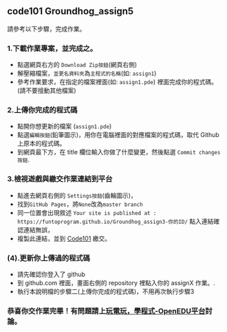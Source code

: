 ## code101 Groundhog_assign5 
請參考以下步驟，完成作業。

### 1.下載作業專案，並完成之。
- 點選網頁右方的 `Download Zip按鈕`(網頁右側)
- 解壓縮檔案，`並更名資料夾`為`主程式的名稱`(如: `assign1`)
- 參考作業要求，在指定的檔案裡面(如: `assign1.pde`) 裡面完成你的程式碼。(請不要擅動其他檔案)

### 2.上傳你完成的程式碼
- 點開你想更新的檔案 (`assign1.pde`)
- 點選`編輯按鈕`(鉛筆圖示)，用你在電腦裡面的對應檔案的程式碼，取代 Github 上原本的程式碼。
- 到網頁最下方，在 title 欄位輸入你做了什麼變更，然後點選 `Commit changes按鈕`.

### 3.檢視遊戲與繳交作業連結到平台
- 點進去網頁右側的 `Settings按鈕`(齒輪圖示)，
- 找到`GitHub Pages`，將`None`改為`master branch`
- 同一位置會出現敘述 `Your site is published at : https://funtoprogram.github.io/Groundhog_assign3-你的ID/` 點入連結確認連結無誤，
- 複製此連結，並到 [Code101](https://code101.pu.edu.tw/dashboard.html) 繳交。

### (4).更新你上傳過的程式碼
- 請先確認你登入了 github 
- 到 github.com 裡面，畫面右側的 repository 裡點入你的 assignX 作業。.
- 執行本說明檔的步驟二(上傳你完成的程式碼)，不用再次執行步驟3

### 恭喜你交作業完畢！有問題請上[玩電玩，學程式-OpenEDU平台](https://courses.openedu.tw/courses/course-v1:plus+TK+19005/course/)討論。
